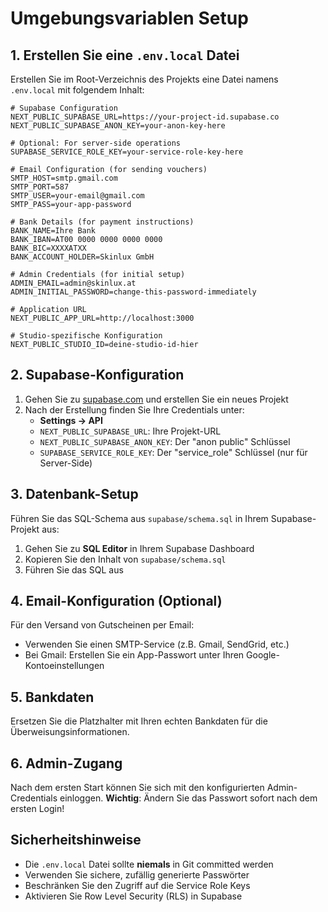 # Umgebungsvariablen Setup

## 1. Erstellen Sie eine `.env.local` Datei

Erstellen Sie im Root-Verzeichnis des Projekts eine Datei namens `.env.local` mit folgendem Inhalt:

```env
# Supabase Configuration
NEXT_PUBLIC_SUPABASE_URL=https://your-project-id.supabase.co
NEXT_PUBLIC_SUPABASE_ANON_KEY=your-anon-key-here

# Optional: For server-side operations
SUPABASE_SERVICE_ROLE_KEY=your-service-role-key-here

# Email Configuration (for sending vouchers)
SMTP_HOST=smtp.gmail.com
SMTP_PORT=587
SMTP_USER=your-email@gmail.com
SMTP_PASS=your-app-password

# Bank Details (for payment instructions)
BANK_NAME=Ihre Bank
BANK_IBAN=AT00 0000 0000 0000 0000
BANK_BIC=XXXXATXX
BANK_ACCOUNT_HOLDER=Skinlux GmbH

# Admin Credentials (for initial setup)
ADMIN_EMAIL=admin@skinlux.at
ADMIN_INITIAL_PASSWORD=change-this-password-immediately

# Application URL
NEXT_PUBLIC_APP_URL=http://localhost:3000

# Studio-spezifische Konfiguration
NEXT_PUBLIC_STUDIO_ID=deine-studio-id-hier
```

## 2. Supabase-Konfiguration

1. Gehen Sie zu [supabase.com](https://supabase.com) und erstellen Sie ein neues Projekt
2. Nach der Erstellung finden Sie Ihre Credentials unter:
   - **Settings → API**
   - `NEXT_PUBLIC_SUPABASE_URL`: Ihre Projekt-URL
   - `NEXT_PUBLIC_SUPABASE_ANON_KEY`: Der "anon public" Schlüssel
   - `SUPABASE_SERVICE_ROLE_KEY`: Der "service_role" Schlüssel (nur für Server-Side)

## 3. Datenbank-Setup

Führen Sie das SQL-Schema aus `supabase/schema.sql` in Ihrem Supabase-Projekt aus:
1. Gehen Sie zu **SQL Editor** in Ihrem Supabase Dashboard
2. Kopieren Sie den Inhalt von `supabase/schema.sql`
3. Führen Sie das SQL aus

## 4. Email-Konfiguration (Optional)

Für den Versand von Gutscheinen per Email:
- Verwenden Sie einen SMTP-Service (z.B. Gmail, SendGrid, etc.)
- Bei Gmail: Erstellen Sie ein App-Passwort unter Ihren Google-Kontoeinstellungen

## 5. Bankdaten

Ersetzen Sie die Platzhalter mit Ihren echten Bankdaten für die Überweisungsinformationen.

## 6. Admin-Zugang

Nach dem ersten Start können Sie sich mit den konfigurierten Admin-Credentials einloggen.
**Wichtig**: Ändern Sie das Passwort sofort nach dem ersten Login!

## Sicherheitshinweise

- Die `.env.local` Datei sollte **niemals** in Git committed werden
- Verwenden Sie sichere, zufällig generierte Passwörter
- Beschränken Sie den Zugriff auf die Service Role Keys
- Aktivieren Sie Row Level Security (RLS) in Supabase